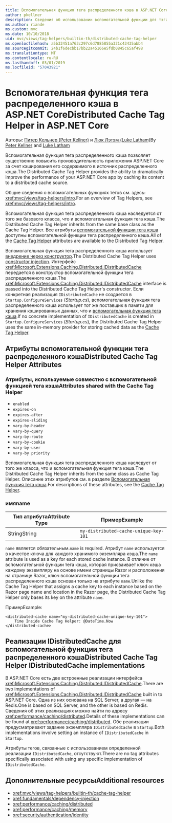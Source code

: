```yaml
---
title: Вспомогательная функция тега распределенного кэша в ASP.NET Core
author: pkellner
description: Сведения об использовании вспомогательной функции для тэга распределенного кэша.
ms.author: riande
ms.custom: mvc
ms.date: 10/10/2018
uid: mvc/views/tag-helpers/builtin-th/distributed-cache-tag-helper
ms.openlocfilehash: a5b33451a763c297c6d7885855a321c43435abb4
ms.sourcegitcommit: 24b1f6decbb17bb22a45166e5fdb0845c65af498
ms.translationtype: MT
ms.contentlocale: ru-RU
ms.lasthandoff: 03/01/2019
ms.locfileid: "57043921"
---
```

# <a name="distributed-cache-tag-helper-in-aspnet-core"></a><span data-ttu-id="b39f6-103">Вспомогательная функция тега распределенного кэша в ASP.NET Core</span><span class="sxs-lookup"><span data-stu-id="b39f6-103">Distributed Cache Tag Helper in ASP.NET Core</span></span>

<span data-ttu-id="b39f6-104">Авторы: [Питер Кельнер (Peter Kellner)](http://peterkellner.net) и [Люк Лэтэм (Luke Latham)](https://github.com/guardrex)</span><span class="sxs-lookup"><span data-stu-id="b39f6-104">By [Peter Kellner](http://peterkellner.net) and [Luke Latham](https://github.com/guardrex)</span></span>

<span data-ttu-id="b39f6-105">Вспомогательная функция тега распределенного кэша позволяет существенно повысить производительность приложения ASP.NET Core за счет кэширования его содержимого в источник распределенного кэша.</span><span class="sxs-lookup"><span data-stu-id="b39f6-105">The Distributed Cache Tag Helper provides the ability to dramatically improve the performance of your ASP.NET Core app by caching its content to a distributed cache source.</span></span>

<span data-ttu-id="b39f6-106">Общие сведения о вспомогательных функциях тегов см. здесь: <xref:mvc/views/tag-helpers/intro>.</span><span class="sxs-lookup"><span data-stu-id="b39f6-106">For an overview of Tag Helpers, see <xref:mvc/views/tag-helpers/intro>.</span></span>

<span data-ttu-id="b39f6-107">Вспомогательная функция тега распределенного кэша наследуется от того же базового класса, что и вспомогательная функция тега кэша.</span><span class="sxs-lookup"><span data-stu-id="b39f6-107">The Distributed Cache Tag Helper inherits from the same base class as the Cache Tag Helper.</span></span> <span data-ttu-id="b39f6-108">Все атрибуты [вспомогательной функции тега кэша](xref:mvc/views/tag-helpers/builtin-th/cache-tag-helper) доступны вспомогательной функции тега распределенного кэша.</span><span class="sxs-lookup"><span data-stu-id="b39f6-108">All of the [Cache Tag Helper](xref:mvc/views/tag-helpers/builtin-th/cache-tag-helper) attributes are available to the Distributed Tag Helper.</span></span>

<span data-ttu-id="b39f6-109">Вспомогательная функция тега распределенного кэша использует [внедрение через конструктор](xref:fundamentals/dependency-injection#constructor-injection-behavior).</span><span class="sxs-lookup"><span data-stu-id="b39f6-109">The Distributed Cache Tag Helper uses [constructor injection](xref:fundamentals/dependency-injection#constructor-injection-behavior).</span></span> <span data-ttu-id="b39f6-110">Интерфейс <xref:Microsoft.Extensions.Caching.Distributed.IDistributedCache> передается в конструктор вспомогательной функции тега распределенного кэша.</span><span class="sxs-lookup"><span data-stu-id="b39f6-110">The <xref:Microsoft.Extensions.Caching.Distributed.IDistributedCache> interface is passed into the Distributed Cache Tag Helper's constructor.</span></span> <span data-ttu-id="b39f6-111">Если конкретная реализация `IDistributedCache` не создается в `Startup.ConfigureServices` (*Startup.cs*), вспомогательная функция тега распределенного кэша использует тот же поставщик в памяти для хранения кэшированных данных, что и [вспомогательная функция тега кэша](xref:mvc/views/tag-helpers/builtin-th/cache-tag-helper).</span><span class="sxs-lookup"><span data-stu-id="b39f6-111">If no concrete implementation of `IDistributedCache` is created in `Startup.ConfigureServices` (*Startup.cs*), the Distributed Cache Tag Helper uses the same in-memory provider for storing cached data as the [Cache Tag Helper](xref:mvc/views/tag-helpers/builtin-th/cache-tag-helper).</span></span>

## <a name="distributed-cache-tag-helper-attributes"></a><span data-ttu-id="b39f6-112">Атрибуты вспомогательной функции тега распределенного кэша</span><span class="sxs-lookup"><span data-stu-id="b39f6-112">Distributed Cache Tag Helper Attributes</span></span>

### <a name="attributes-shared-with-the-cache-tag-helper"></a><span data-ttu-id="b39f6-113">Атрибуты, используемые совместно с вспомогательной функцией тега кэша</span><span class="sxs-lookup"><span data-stu-id="b39f6-113">Attributes shared with the Cache Tag Helper</span></span>

* `enabled`
* `expires-on`
* `expires-after`
* `expires-sliding`
* `vary-by-header`
* `vary-by-query`
* `vary-by-route`
* `vary-by-cookie`
* `vary-by-user`
* `vary-by priority`

<span data-ttu-id="b39f6-114">Вспомогательная функция тега распределенного кэша наследует от того же класса, что и вспомогательная функция тега кэша.</span><span class="sxs-lookup"><span data-stu-id="b39f6-114">The Distributed Cache Tag Helper inherits from the same class as Cache Tag Helper.</span></span> <span data-ttu-id="b39f6-115">Описание этих атрибутов см. в разделе [Вспомогательная функция тега кэша](xref:mvc/views/tag-helpers/builtin-th/cache-tag-helper).</span><span class="sxs-lookup"><span data-stu-id="b39f6-115">For descriptions of these attributes, see the [Cache Tag Helper](xref:mvc/views/tag-helpers/builtin-th/cache-tag-helper).</span></span>

### <a name="name"></a><span data-ttu-id="b39f6-116">имя</span><span class="sxs-lookup"><span data-stu-id="b39f6-116">name</span></span>

| <span data-ttu-id="b39f6-117">Тип атрибута</span><span class="sxs-lookup"><span data-stu-id="b39f6-117">Attribute Type</span></span> | <span data-ttu-id="b39f6-118">Пример</span><span class="sxs-lookup"><span data-stu-id="b39f6-118">Example</span></span>                               |
| -------------- | ------------------------------------- |
| <span data-ttu-id="b39f6-119">String</span><span class="sxs-lookup"><span data-stu-id="b39f6-119">String</span></span>         | `my-distributed-cache-unique-key-101` |

<span data-ttu-id="b39f6-120">`name` является обязательным.</span><span class="sxs-lookup"><span data-stu-id="b39f6-120">`name` is required.</span></span> <span data-ttu-id="b39f6-121">Атрибут `name` используется в качестве ключа для каждого хранимого экземпляра кэша.</span><span class="sxs-lookup"><span data-stu-id="b39f6-121">The `name` attribute is used as a key for each stored cache instance.</span></span> <span data-ttu-id="b39f6-122">В отличие от вспомогательной функции тега кэша, которая присваивает ключ кэша каждому экземпляру на основе имени страницы Razor и расположения на странице Razor, ключ вспомогательной функции тега распределенного кэша основан только на атрибуте `name`.</span><span class="sxs-lookup"><span data-stu-id="b39f6-122">Unlike the Cache Tag Helper that assigns a cache key to each instance based on the Razor page name and location in the Razor page, the Distributed Cache Tag Helper only bases its key on the attribute `name`.</span></span>

<span data-ttu-id="b39f6-123">Пример</span><span class="sxs-lookup"><span data-stu-id="b39f6-123">Example:</span></span>

```cshtml
<distributed-cache name="my-distributed-cache-unique-key-101">
    Time Inside Cache Tag Helper: @DateTime.Now
</distributed-cache>
```

## <a name="distributed-cache-tag-helper-idistributedcache-implementations"></a><span data-ttu-id="b39f6-124">Реализации IDistributedCache для вспомогательной функции тега распределенного кэша</span><span class="sxs-lookup"><span data-stu-id="b39f6-124">Distributed Cache Tag Helper IDistributedCache implementations</span></span>

<span data-ttu-id="b39f6-125">В ASP.NET Core есть две встроенные реализации интерфейса <xref:Microsoft.Extensions.Caching.Distributed.IDistributedCache>.</span><span class="sxs-lookup"><span data-stu-id="b39f6-125">There are two implementations of <xref:Microsoft.Extensions.Caching.Distributed.IDistributedCache> built in to ASP.NET Core.</span></span> <span data-ttu-id="b39f6-126">Одна из них основана на SQL Server, а другая — на Redis.</span><span class="sxs-lookup"><span data-stu-id="b39f6-126">One is based on SQL Server, and the other is based on Redis.</span></span> <span data-ttu-id="b39f6-127">Сведения об этих реализациях можно найти по адресу <xref:performance/caching/distributed>.</span><span class="sxs-lookup"><span data-stu-id="b39f6-127">Details of these implementations can be found at <xref:performance/caching/distributed>.</span></span> <span data-ttu-id="b39f6-128">Обе реализации предусматривают задание экземпляра `IDistributedCache` в `Startup`.</span><span class="sxs-lookup"><span data-stu-id="b39f6-128">Both implementations involve setting an instance of `IDistributedCache` in `Startup`.</span></span>

<span data-ttu-id="b39f6-129">Атрибуты тегов, связанные с использованием определенной реализации `IDistributedCache`, отсутствуют.</span><span class="sxs-lookup"><span data-stu-id="b39f6-129">There are no tag attributes specifically associated with using any specific implementation of `IDistributedCache`.</span></span>

## <a name="additional-resources"></a><span data-ttu-id="b39f6-130">Дополнительные ресурсы</span><span class="sxs-lookup"><span data-stu-id="b39f6-130">Additional resources</span></span>

* <xref:mvc/views/tag-helpers/builtin-th/cache-tag-helper>
* <xref:fundamentals/dependency-injection>
* <xref:performance/caching/distributed>
* <xref:performance/caching/memory>
* <xref:security/authentication/identity>
